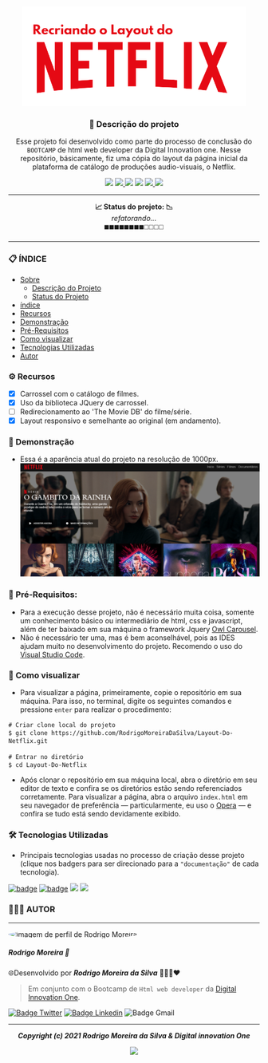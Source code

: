 
<p align="center"><img src="img/Banner_README.png"> </p>
<h3 align="center"> 📝 Descrição do projeto </h3>
<p align="center"> Esse projeto foi desenvolvido como parte do processo de conclusão do <code>BOOTCAMP</code> de html web developer da Digital Innovation one. Nesse repositório, básicamente, fiz uma cópia do layout da página inicial da plataforma de catálogo de produções audio-visuais, o Netflix. </p> 

<p align="center">
<img src="https://img.shields.io/static/v1?label=Progresso&message=80%&color=5d4f5e&style=for-the-badge&labelColor=9f8da0">
<a href="https://github.com/RodrigoMoreiraDaSilva/Layout-Do-Netflix/issues">
  <img src="https://img.shields.io/github/issues/RodrigoMoreiraDaSilva/Layout-Do-Netflix?color=blueviolet&style=for-the-badge&labelColor=d3b1e2">
</a>
<img src="https://img.shields.io/badge/NPM-v0.0.7-%237159c1?style=for-the-badge&logo=git&color=orange&logoColor=orange&labelColor=e5b89c">
<img src="https://img.shields.io/badge/LICENSE-MIT-%237159c1?style=for-the-badge&color=f70000&labelColor=ea6262">
<a href="https://github.com/RodrigoMoreiraDaSilva/Layout-Do-Netflix/network">
  <img src="https://img.shields.io/github/forks/RodrigoMoreiraDaSilva/Layout-Do-Netflix?style=for-the-badge&labelColor=93deed">
</a>
<a href="https://github.com/RodrigoMoreiraDaSilva/Layout-Do-Netflix/stargazers">
  <img src="https://img.shields.io/github/stars/RodrigoMoreiraDaSilva/Layout-Do-Netflix?color=34c607&style=for-the-badge&labelColor=8aea8f">
</a>
</p>

****
<p align="center">
   <b> 📈 Status do projeto: 📉 </b> <br>
   <i>refatorando...</i> <br>
   ◼️◼️◼️◼️◼️◼️◼️◼️◻️◻️◻️◻️
</p>

****

### 📋 ÍNDICE

<!--ts-->
   * [Sobre](#Sobre)
        * [Descrição do Projeto](#Descrição_Do_Projeto)
        * [Status do Projeto](#Status-do-projeto)
   * [índice](#índice)
   * [Recursos](#Recursos)
   * [Demonstração](#Demonstração)
   * [Pré-Requisitos](#Pré-requisitos)
   * [Como visualizar](#Como-visualizar)
   * [Tecnologias Utilizadas](#Tecnologias-Utilizadas)
   * [Autor](#Autor)
<!--te-->

### ⚙️ Recursos

- [x] Carrossel com o catálogo de filmes.
- [x] Uso da biblioteca JQuery de carrossel.
- [ ] Redirecionamento ao 'The Movie DB' do filme/série.
- [x] Layout responsivo e semelhante ao original (em andamento).

### 🎥 Demonstração
- Essa é a aparência atual do projeto na resolução de 1000px.
![](img/Screenshots/Demonstração(1).png)


### 💾 Pré-Requisitos: 

- Para a execução desse projeto, não é necessário muita coisa, somente um conhecimento básico ou intermediário de html, css e javascript, além de ter baixado em sua máquina o framework Jquery [Owl Carousel](https://owlcarousel2.github.io/OwlCarousel2/).
- Não é necessário ter uma, mas é bem aconselhável, pois as IDES ajudam muito no desenvolvimento do projeto. Recomendo o uso do [Visual Studio Code](https://code.visualstudio.com/download).

### 📲 Como visualizar <p id="#Como-visualizar"> 

- Para visualizar a página, primeiramente, copie o repositório em sua máquina. Para isso, no terminal, digite os seguintes comandos e pressione `enter` para realizar o procedimento:
```
# Criar clone local do projeto
$ git clone https://github.com/RodrigoMoreiraDaSilva/Layout-Do-Netflix.git

# Entrar no diretório
$ cd Layout-Do-Netflix
```
- Após clonar o repositório em sua máquina local, abra o diretório em seu editor de texto e confira se os diretórios estão sendo referenciados corretamente. Para visualizar a página, abra o arquivo `index.html` em seu navegador de preferência — particularmente, eu uso o [Opera](https://www.opera.com/pt-br/computer/opera) — e confira se tudo está sendo devidamente exibido. 
### 


### 🛠 Tecnologias Utilizadas

- Principais tecnologias usadas no processo de criação desse projeto (clique nos badgers para ser direcionado para a `"documentação"` de cada tecnologia).

[![badge](https://img.shields.io/badge/JavaScript-323330?style=for-the-badge&logo=javascript&logoColor=F7DF1E)](https://developer.mozilla.org/en-US/docs/Web/JavaScript)
[![badge](https://img.shields.io/badge/JQuery-323330?style=for-the-badge&logo=jquery&logoColor=white&color=a31d1d)](https://owlcarousel2.github.io/OwlCarousel2/)
[![](https://img.shields.io/badge/HTML5-E34F26?style=for-the-badge&logo=html5&logoColor=white)](https://developer.mozilla.org/pt-BR/docs/Web/HTML)
[![](https://img.shields.io/badge/CSS-239120?&style=for-the-badge&logo=css3&logoColor=white)](https://developer.mozilla.org/pt-BR/docs/Web/CSS)

### 👨🏽‍💻 AUTOR
*****
<img style="border-radius: 50%" src="https://avatars.githubusercontent.com/u/78985382?s=460&u=421fd89ba15c63b87559a53804a6b850f5890575&v=4" width="100" alt="imagem de perfil de Rodrigo Moreira">
<h5>Rodrigo Moreira 🌠</h5>
<p>🌐Desenvolvido por <b> <i>Rodrigo Moreira da Silva</b> </i> 👨🏽‍💼❤️
  
> Em conjunto com o Bootcamp de `Html web developer` da [Digital Innovation One](https://digitalinnovation.one).

[![Badge Twitter](https://img.shields.io/badge/Twitter-1DA1F2?style=for-the-badge&logo=twitter&logoColor=white)](https://twitter.com/RodrogaDev)
[![Badge Linkedin](https://img.shields.io/badge/LinkedIn-0077B5?style=for-the-badge&logo=linkedin&logoColor=white)](https://www.linkedin.com/in/rodrigo-m0reira-da-silva/)
![Badge Gmail](https://img.shields.io/badge/rodrigomoreira.stud@gmail.com-D14836?style=for-the-badge&logo=gmail&logoColor=white)

****
<p align="center">
    <b> <i> Copyright (c) 2021 Rodrigo Moreira da Silva & Digital innovation One </i> </b>
</p>
  <p align="center"> <a href="http://escolhaumalicenca.com.br/licencas/mit/#"> <img src="https://img.shields.io/badge/LICENSE-MIT-%237159c1?style=for-the-badge&color=061430&labelColor=395ea8"> </a> </p>